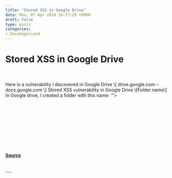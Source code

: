 ```yaml
---
title: "Stored XSS in Google Drive"
date: Mon, 07 Apr 2014 10:17:29 +0000
draft: false
type: posts
categories: 
- Uncategorized
---
```

# Stored XSS in Google Drive

<br/>

<br/>
Here is a vulnerability i discovered in Google Drive \[ drive.google.com – docs.google.com \] Stored XSS vulnerability in Google Drive \[Folder name\] In Google drive, I created a folder with this name: ‘”><svg/onload=prompt(1337)> then searched about any place which need writing my folder name in the page I found that i can move my documents \[…\]

#### [Source](https://pwnrules.com/google-drive-stored-xss/)

<br/>
---
